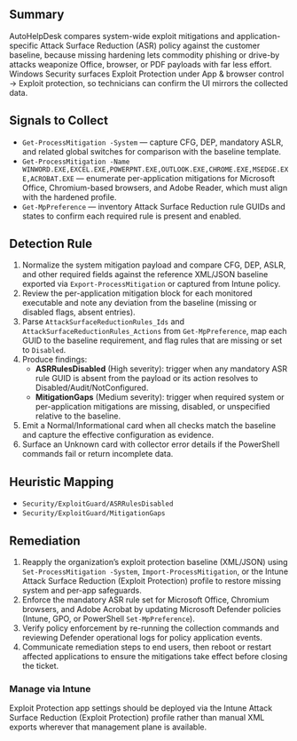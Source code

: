 ## Summary
AutoHelpDesk compares system-wide exploit mitigations and application-specific Attack Surface Reduction (ASR) policy against the customer baseline, because missing hardening lets commodity phishing or drive-by attacks weaponize Office, browser, or PDF payloads with far less effort.
Windows Security surfaces Exploit Protection under App & browser control → Exploit protection, so technicians can confirm the UI mirrors the collected data.

## Signals to Collect
- `Get-ProcessMitigation -System` — capture CFG, DEP, mandatory ASLR, and related global switches for comparison with the baseline template.
- `Get-ProcessMitigation -Name WINWORD.EXE,EXCEL.EXE,POWERPNT.EXE,OUTLOOK.EXE,CHROME.EXE,MSEDGE.EXE,ACROBAT.EXE` — enumerate per-application mitigations for Microsoft Office, Chromium-based browsers, and Adobe Reader, which must align with the hardened profile.
- `Get-MpPreference` — inventory Attack Surface Reduction rule GUIDs and states to confirm each required rule is present and enabled.

## Detection Rule
1. Normalize the system mitigation payload and compare CFG, DEP, ASLR, and other required fields against the reference XML/JSON baseline exported via `Export-ProcessMitigation` or captured from Intune policy.
2. Review the per-application mitigation block for each monitored executable and note any deviation from the baseline (missing or disabled flags, absent entries).
3. Parse `AttackSurfaceReductionRules_Ids` and `AttackSurfaceReductionRules_Actions` from `Get-MpPreference`, map each GUID to the baseline requirement, and flag rules that are missing or set to `Disabled`.
4. Produce findings:
   - **ASRRulesDisabled** (High severity): trigger when any mandatory ASR rule GUID is absent from the payload or its action resolves to Disabled/Audit/NotConfigured.
   - **MitigationGaps** (Medium severity): trigger when required system or per-application mitigations are missing, disabled, or unspecified relative to the baseline.
5. Emit a Normal/Informational card when all checks match the baseline and capture the effective configuration as evidence.
6. Surface an Unknown card with collector error details if the PowerShell commands fail or return incomplete data.

## Heuristic Mapping
- `Security/ExploitGuard/ASRRulesDisabled`
- `Security/ExploitGuard/MitigationGaps`

## Remediation
1. Reapply the organization’s exploit protection baseline (XML/JSON) using `Set-ProcessMitigation -System`, `Import-ProcessMitigation`, or the Intune Attack Surface Reduction (Exploit Protection) profile to restore missing system and per-app safeguards.
2. Enforce the mandatory ASR rule set for Microsoft Office, Chromium browsers, and Adobe Acrobat by updating Microsoft Defender policies (Intune, GPO, or PowerShell `Set-MpPreference`).
3. Verify policy enforcement by re-running the collection commands and reviewing Defender operational logs for policy application events.
4. Communicate remediation steps to end users, then reboot or restart affected applications to ensure the mitigations take effect before closing the ticket.

### Manage via Intune
Exploit Protection app settings should be deployed via the Intune Attack Surface Reduction (Exploit Protection) profile rather than manual XML exports wherever that management plane is available.
